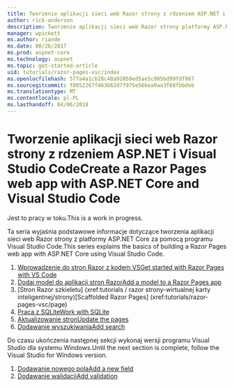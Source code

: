 ```yaml
---
title: Tworzenie aplikacji sieci web Razor strony z rdzeniem ASP.NET i Visual Studio Code
author: rick-anderson
description: Tworzenie aplikacji sieci web Razor strony platformy ASP.NET Core i EF Core.
manager: wpickett
ms.author: riande
ms.date: 08/26/2017
ms.prod: aspnet-core
ms.technology: aspnet
ms.topic: get-started-article
uid: tutorials/razor-pages-vsc/index
ms.openlocfilehash: 577a4a1cb28c40a92058ed5ae5c065bd99fdf867
ms.sourcegitcommit: f8852267f463b62d7f975e56bea9aa3f68fbbdeb
ms.translationtype: MT
ms.contentlocale: pl-PL
ms.lasthandoff: 04/06/2018
---
```

# <a name="create-a-razor-pages-web-app-with-aspnet-core-and-visual-studio-code"></a><span data-ttu-id="eefc0-103">Tworzenie aplikacji sieci web Razor strony z rdzeniem ASP.NET i Visual Studio Code</span><span class="sxs-lookup"><span data-stu-id="eefc0-103">Create a Razor Pages web app with ASP.NET Core and Visual Studio Code</span></span>

<span data-ttu-id="eefc0-104">Jest to pracy w toku.</span><span class="sxs-lookup"><span data-stu-id="eefc0-104">This is a work in progress.</span></span>

<span data-ttu-id="eefc0-105">Ta seria wyjaśnia podstawowe informacje dotyczące tworzenia aplikacji sieci web Razor strony z platformy ASP.NET Core za pomocą programu Visual Studio Code.</span><span class="sxs-lookup"><span data-stu-id="eefc0-105">This series explains the basics of building a Razor Pages web app with ASP.NET Core using Visual Studio Code.</span></span>

1. [<span data-ttu-id="eefc0-106">Wprowadzenie do stron Razor z kodem VS</span><span class="sxs-lookup"><span data-stu-id="eefc0-106">Get started with Razor Pages with VS Code</span></span>](xref:tutorials/razor-pages-vsc/razor-pages-start)
2. [<span data-ttu-id="eefc0-107">Dodaj model do aplikacji stron Razor</span><span class="sxs-lookup"><span data-stu-id="eefc0-107">Add a model to a Razor Pages app</span></span>](xref:tutorials/razor-pages-vsc/model)
3. <span data-ttu-id="eefc0-108">[Stron Razor szkieletu]         (xref:tutorials / razor strony-wirtualnej karty inteligentnej/strony)</span><span class="sxs-lookup"><span data-stu-id="eefc0-108">[Scaffolded Razor Pages]         (xref:tutorials/razor-pages-vsc/page)</span></span>
4. [<span data-ttu-id="eefc0-109">Praca z SQLite</span><span class="sxs-lookup"><span data-stu-id="eefc0-109">Work with SQLite</span></span>](xref:tutorials/razor-pages-vsc/sql)
5. [<span data-ttu-id="eefc0-110">Aktualizowanie stron</span><span class="sxs-lookup"><span data-stu-id="eefc0-110">Update the pages</span></span>](xref:tutorials/razor-pages-vsc/da1)
6. [<span data-ttu-id="eefc0-111">Dodawanie wyszukiwania</span><span class="sxs-lookup"><span data-stu-id="eefc0-111">Add search</span></span>](xref:tutorials/razor-pages-vsc/search)

<span data-ttu-id="eefc0-112">Do czasu ukończenia następnej sekcji wykonaj wersji programu Visual Studio dla systemu Windows.</span><span class="sxs-lookup"><span data-stu-id="eefc0-112">Until the next section is complete, follow the Visual Studio for Windows version.</span></span>

1. [<span data-ttu-id="eefc0-113">Dodawanie nowego pola</span><span class="sxs-lookup"><span data-stu-id="eefc0-113">Add a new field</span></span>](xref:tutorials/razor-pages/new-field)
1. [<span data-ttu-id="eefc0-114">Dodawanie walidacji</span><span class="sxs-lookup"><span data-stu-id="eefc0-114">Add validation</span></span>](xref:tutorials/razor-pages/validation)
